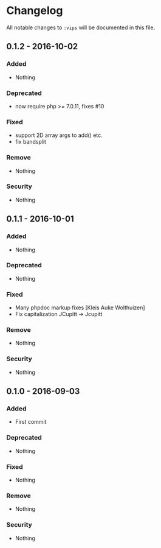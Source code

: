 # Changelog
All notable changes to `:vips` will be documented in this file.

## 0.1.2 - 2016-10-02

### Added
- Nothing

### Deprecated
- now require php >= 7.0.11, fixes #10

### Fixed
- support 2D array args to add() etc. 
- fix bandsplit

### Remove
- Nothing

### Security
- Nothing

## 0.1.1 - 2016-10-01

### Added
- Nothing

### Deprecated
- Nothing

### Fixed
- Many phpdoc markup fixes [Kleis Auke Wolthuizen]
- Fix capitalization JCupitt -> Jcupitt

### Remove
- Nothing

### Security
- Nothing

## 0.1.0 - 2016-09-03

### Added
- First commit

### Deprecated
- Nothing

### Fixed
- Nothing

### Remove
- Nothing

### Security
- Nothing

